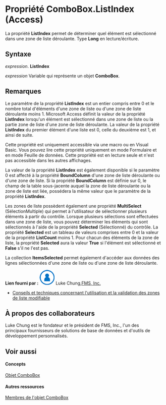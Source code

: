 
# Propriété ComboBox.ListIndex (Access)

La propriété  **ListIndex** permet de déterminer quel élément est sélectionné dans une zone de liste déroulante. Type **Long** en lecture/écriture.


## Syntaxe

 _expression_. **ListIndex**

 _expression_ Variable qui représente un objet **ComboBox**.


## Remarques

Le paramètre de la propriété  **ListIndex** est un entier compris entre 0 et le nombre total d'éléments d'une zone de liste ou d'une zone de liste déroulante moins 1. Microsoft Access définit la valeur de la propriété **ListIndex** lorsqu'un élément est sélectionné dans une zone de liste ou la partie zone de liste d'une zone de liste déroulante. La valeur de la propriété **ListIndex** du premier élément d'une liste est 0, celle du deuxième est 1, et ainsi de suite.

Cette propriété est uniquement accessible via une macro ou en Visual Basic. Vous pouvez lire cette propriété uniquement en mode Formulaire et en mode Feuille de données. Cette propriété est en lecture seule et n'est pas accessible dans les autres affichages.

La valeur de la propriété  **ListIndex** est également disponible si le paramètre 0 est affecté à la propriété **BoundColumn** d'une zone de liste déroulante ou d'une zone de liste. Si la propriété **BoundColumn** est définie sur 0, le champ de la table sous-jacente auquel la zone de liste déroulante ou la zone de liste est liée, possédera la même valeur que le paramètre de la propriété **ListIndex**.

Les zones de liste possèdent également une propriété  **MultiSelect** (SélectionMultiple) qui permet à l'utilisateur de sélectionner plusieurs éléments à partir du contrôle. Lorsque plusieurs sélections sont effectuées dans une zone de liste, vous pouvez déterminer les éléments qui sont sélectionnés à l'aide de la propriété **Selected** (Sélectionné) du contrôle. La propriété **Selected** est un tableau de valeurs comprises entre 0 et la valeur de la propriété **ListCount** moins 1. Pour chacun des éléments de la zone de liste, la propriété **Selected** aura la valeur **True** si l'élément est sélectionné et **False** s'il ne l'est pas.

La collection  **ItemsSelected** permet également d'accéder aux données des lignes sélectionnées d'une zone de liste ou d'une zone de liste déroulante.

 **Lien fourni par :**
![Icône de membre de la communauté](images/8b9774c4-6c97-470e-b3a2-56d8f786444c.png) Luke Chung,[FMS, Inc.](http://www.fmsinc.com/)


- [Conseils et techniques concernant l'utilisation et la validation des zones de liste modifiable](http://www.fmsinc.com/free/NewTips/Access/ComboBox/AccessComboBox.asp)
    

## À propos des collaborateurs
<a name="AboutContributors"> </a>

Luke Chung est le fondateur et le président de FMS, Inc., l'un des principaux fournisseurs de solutions de base de données et d'outils de développement personnalisés.


## Voir aussi
<a name="AboutContributors"> </a>


#### Concepts


[Objet ComboBox](1cf508d5-023e-eb38-3991-71e82b2a4e7e.md)
#### Autres ressources


[Membres de l'objet ComboBox](d0d83ca3-3698-295e-5335-7d0816557d6b.md)